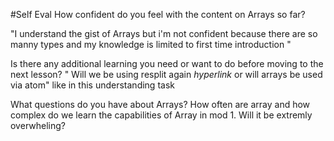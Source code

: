 #Self Eval
How confident do you feel with the content on Arrays so far?

"I understand the gist of Arrays but i'm not confident because there are so manny types and my knowledge is limited to first time introduction "

Is there any additional learning you need or want to do before moving to the next lesson?
" Will we be using resplit again *hyperlink* or will arrays be used via atom" like in this understanding task

What questions do you have about Arrays?
How often are array and how complex do we learn the capabilities of Array in mod 1. Will it be extremly overwheling?

 
